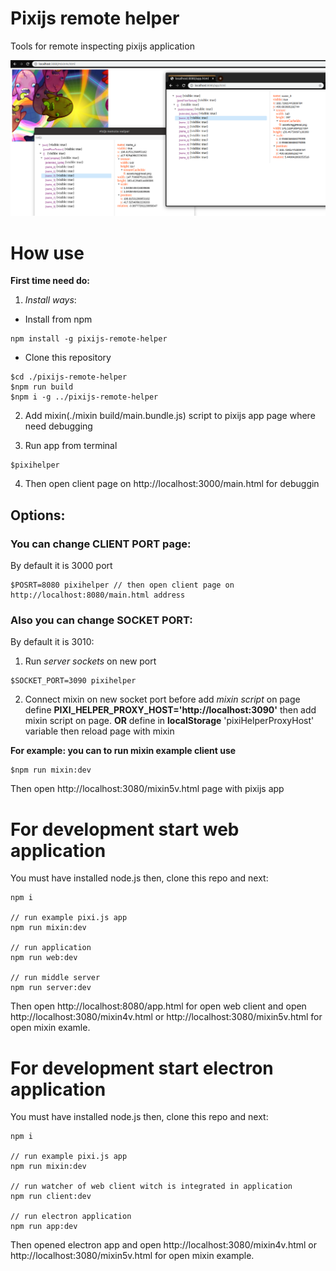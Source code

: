 # Pixijs remote helper

Tools for remote inspecting pixijs application


![alt tag](preview.png)


# How use

**First time need do:**

1. *Install ways*:
 - Install from npm
```bush
npm install -g pixijs-remote-helper
```
  - Clone this repository
```bush
$cd ./pixijs-remote-helper
$npm run build
$npm i -g ../pixijs-remote-helper
```

2. Add mixin(./mixin build/main.bundle.js) script to pixijs app page where need debugging

3. Run app from terminal
```
$pixihelper
```

4. Then open client page on http://localhost:3000/main.html for debuggin

## Options:

### You can change __CLIENT PORT__ page:
By default it is 3000 port
```bush
$POSRT=8080 pixihelper // then open client page on http://localhost:8080/main.html address
```

### Also you can change __SOCKET PORT__: 
By default it is 3010:

1. Run *server sockets* on new port
```bush
$SOCKET_PORT=3090 pixihelper
```

2. Connect mixin on new socket port
before add *mixin script* on page define __PIXI_HELPER_PROXY_HOST='http://localhost:3090'__ then add mixin script on page. __OR__ define in __localStorage__ 'pixiHelperProxyHost' variable then reload page with mixin

**For example: you can to run mixin example client use**
```bush
$npm run mixin:dev
```
Then open http://localhost:3080/mixin5v.html page with pixijs app

# For development start web application

You must have installed node.js then, clone this repo and next:

    npm i

    // run example pixi.js app
    npm run mixin:dev 

    // run application
    npm run web:dev

    // run middle server
    npm run server:dev


Then open http://localhost:8080/app.html for open web client
and open http://localhost:3080/mixin4v.html or http://localhost:3080/mixin5v.html  for open mixin examle.

# For development start electron application

You must have installed node.js then, clone this repo and next:

    npm i

    // run example pixi.js app
    npm run mixin:dev 

    // run watcher of web client witch is integrated in application
    npm run client:dev 

    // run electron application
    npm run app:dev


Then opened electron app
and open http://localhost:3080/mixin4v.html or http://localhost:3080/mixin5v.html  for open mixin example.
